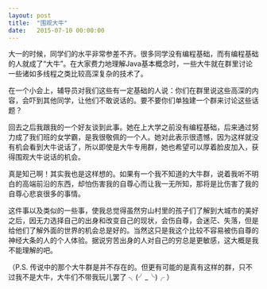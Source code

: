 ```yaml
---
layout: post
title:  "围观大牛"
date:   2015-07-10 00:00:00
---
```


大一的时候，同学们的水平非常参差不齐。很多同学没有编程基础，而有编程基础的人就成了“大牛”。在大家费力地理解Java基本概念时，一些大牛就在群里讨论一些诸如多线程之类比较高深复杂的技术了。

在一个小会上，辅导员对我们这些有一定基础的人说：你们在群里说这些高深的内容，会吓到其他同学，让他们不敢说话的。要不要你们单独建一个群来讨论这些话题？

回去之后我跟我的一个好友谈到此事。她在上大学之前没有编程基础，后来通过努力成了我们班的女学霸，是我很敬佩的一个人。她对此表示很遗憾，因为这样就没有机会看到大牛说话了，所以即使是大牛专用群，她也希望可以厚着脸皮加入，获得围观大牛说话的机会。

真是知己啊！其实我也是这样想的。如果有一个我不知道的大牛群，说着我听不明白的高端前沿的东西，却怕伤害我的自尊心而让我一无所知，那将是比伤害了我的自尊心悲哀很多的事情。

这件事以及类似的一些事，使我总觉得虽然穷山村里的孩子们了解到大城市的美好之后，因无力选择自己的出身和改变自己的现状，会伤自尊，会迷茫、失落，但是给他们了解外面的世界的机会总是好的。当然这只是我这个比较不容易被伤自尊的神经大条的人的个人体验。据说穷苦出身的人对自己的穷总是更敏感，这大概是我不能理解的吧。

（P.S. 传说中的那个大牛群是并不存在的。但更有可能的是真有这样的群，只不过我不是大牛，大牛们不带我玩儿罢了 ╮(╯_╰)╭ ）
